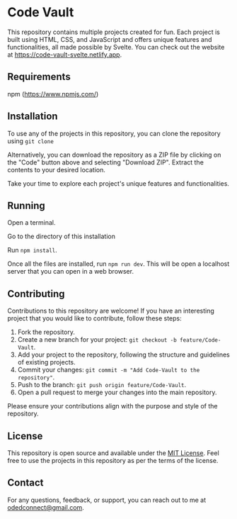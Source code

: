 # Code Vault

This repository contains multiple projects created for fun. Each project is built using HTML, CSS, and JavaScript and offers unique features and functionalities, all made possible by Svelte. You can check out the website at https://code-vault-svelte.netlify.app.

## Requirements

npm (https://www.npmjs.com/)

## Installation

To use any of the projects in this repository, you can clone the repository using `git clone`

Alternatively, you can download the repository as a ZIP file by clicking on the "Code" button above and selecting "Download ZIP". Extract the contents to your desired location.

Take your time to explore each project's unique features and functionalities.

## Running

Open a terminal.

Go to the directory of this installation

Run `npm install`.

Once all the files are installed, run `npm run dev`. This will be open a localhost server that you can open in a web browser.

## Contributing

Contributions to this repository are welcome! If you have an interesting project that you would like to contribute, follow these steps:

1. Fork the repository.
2. Create a new branch for your project: `git checkout -b feature/Code-Vault`.
3. Add your project to the repository, following the structure and guidelines of existing projects.
4. Commit your changes: `git commit -m "Add Code-Vault to the repository"`.
5. Push to the branch: `git push origin feature/Code-Vault`.
6. Open a pull request to merge your changes into the main repository.

Please ensure your contributions align with the purpose and style of the repository.

## License

This repository is open source and available under the [MIT License](LICENSE). Feel free to use the projects in this repository as per the terms of the license.

## Contact

For any questions, feedback, or support, you can reach out to me at odedconnect@gmail.com.
